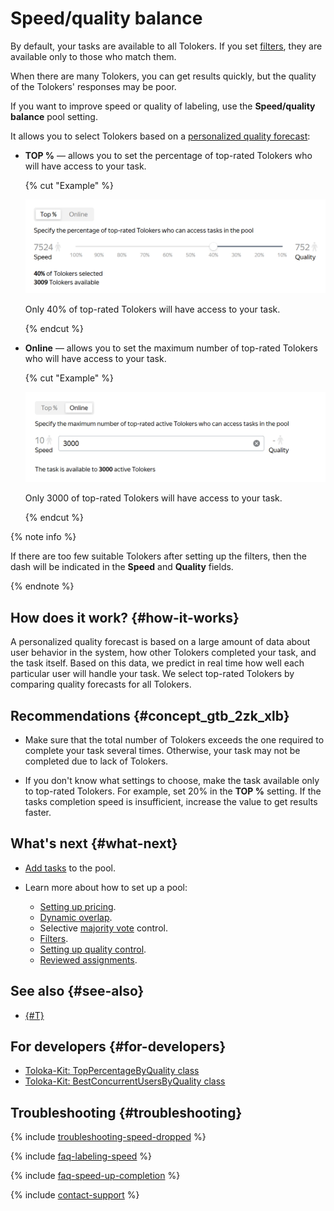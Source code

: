 # Speed/quality balance

By default, your tasks are available to all Tolokers. If you set [filters](filters.md), they are available only to those who match them.

When there are many Tolokers, you can get results quickly, but the quality of the Tolokers' responses may be poor.

If you want to improve speed or quality of labeling, use the **Speed/quality balance** pool setting.

It allows you to select Tolokers based on a [personalized quality forecast](../../glossary.md#personilized-quality-forecast):

- **TOP %** — allows you to set the percentage of top-rated Tolokers who will have access to your task.

  {% cut "Example" %}

  ![](../_images/location-job/adjust_percentage_top.png)

  Only 40% of top-rated Tolokers will have access to your task.

  {% endcut %}

- **Online** — allows you to set the maximum number of top-rated Tolokers who will have access to your task.

  {% cut "Example" %}

  ![](../_images/location-job/adjust_percentage_online.png)

  Only 3000 of top-rated Tolokers will have access to your task.

  {% endcut %}

{% note info %}

If there are too few suitable Tolokers after setting up the filters, then the dash will be indicated in the **Speed** and **Quality** fields.

{% endnote %}

## How does it work? {#how-it-works}

A personalized quality forecast is based on a large amount of data about user behavior in the system, how other Tolokers completed your task, and the task itself. Based on this data, we predict in real time how well each particular user will handle your task. We select top-rated Tolokers by comparing quality forecasts for all Tolokers.

## Recommendations {#concept_gtb_2zk_xlb}

- Make sure that the total number of Tolokers exceeds the one required to complete your task several times. Otherwise, your task may not be completed due to lack of Tolokers.

- If you don't know what settings to choose, make the task available only to top-rated Tolokers. For example, set 20% in the **TOP %** setting. If the tasks completion speed is insufficient, increase the value to get results faster.

## What's next {#what-next}

- [Add tasks](pool.md) to the pool.
- Learn more about how to set up a pool:

    - [Setting up pricing](dynamic-pricing.md).
    - [Dynamic overlap](dynamic-overlap.md).
    - Selective [majority vote](selective-mvote.md) control.
    - [Filters](filters.md).
    - [Setting up quality control](qa-pool-settings.md).
    - [Reviewed assignments](offline-accept.md).

## See also {#see-also}

- [{#T}](nav.md)

## For developers {#for-developers}

- [Toloka-Kit: TopPercentageByQuality class](../../toloka-kit/reference/toloka.client.pool.speed_quality_balance_config.TopPercentageByQuality.md)
- [Toloka-Kit: BestConcurrentUsersByQuality class](../../toloka-kit/reference/toloka.client.pool.speed_quality_balance_config.BestConcurrentUsersByQuality.md)

## Troubleshooting {#troubleshooting}

{% include [troubleshooting-speed-dropped](../_includes/troubleshooting/pool-setup/speed-dropped.md) %}

{% include [faq-labeling-speed](../_includes/faq/project-settings/labeling-speed.md) %}

{% include [faq-speed-up-completion](../_includes/faq/pool-setup/speed-up-completion.md) %}

{% include [contact-support](../_includes/contact-support.md) %}